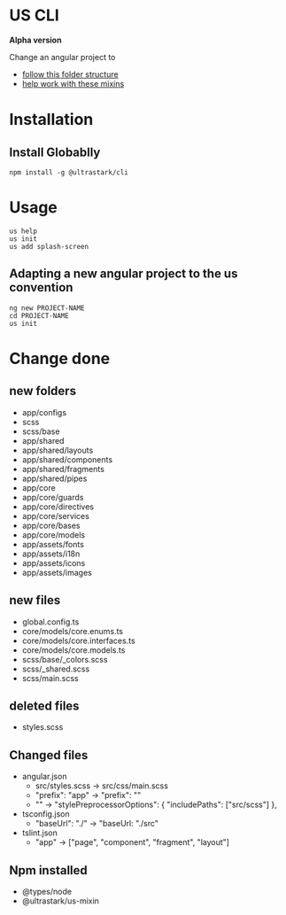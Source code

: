 # US CLI
**Alpha version**

Change an angular project to
-  [follow this folder structure](https://github.com/rbalet/us-folder-structure)
- [help work with these mixins](https://github.com/ultrastark/us-mixin)

# Installation

## Install Globablly

```
npm install -g @ultrastark/cli
```

# Usage

```
us help
us init
us add splash-screen
```

## Adapting a new angular project to the us convention
```
ng new PROJECT-NAME
cd PROJECT-NAME
us init
```

# Change done
## new folders
-  app/configs
-  scss
-  scss/base
-  app/shared
-  app/shared/layouts
-  app/shared/components
-  app/shared/fragments
-  app/shared/pipes
-  app/core
-  app/core/guards
-  app/core/directives
-  app/core/services
-  app/core/bases
-  app/core/models
-  app/assets/fonts
-  app/assets/i18n
-  app/assets/icons
-  app/assets/images

## new files
-  global.config.ts
-  core/models/core.enums.ts
-  core/models/core.interfaces.ts
-  core/models/core.models.ts
-  scss/base/_colors.scss
-  scss/_shared.scss
-  scss/main.scss

## deleted files
-  styles.scss

## Changed files
-  angular.json
   -  src/styles.scss -> src/css/main.scss
   -  "prefix": "app" -> "prefix": ""
   -  "" ->   "stylePreprocessorOptions": {
                "includePaths": ["src/scss"]
              },
-  tsconfig.json
   -  "baseUrl": "./" -> "baseUrl: "./src"
-  tslint.json
   -  "app" -> ["page", "component", "fragment", "layout"]

## Npm installed
- @types/node
- @ultrastark/us-mixin
